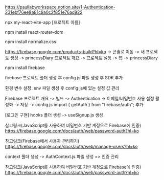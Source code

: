 https://paullabworkspace.notion.site/1-Authentication-231ebf76ee8a81c9a0c2f851e76ad922

npx my-react-vite-app [프로젝트 이름]

npm install react-router-dom

npm install normalize.css

https://firebase.google.com/products-build?hl=ko
-> 콘솔로 이동 -> 새 프로젝트 생성 -> princessDiary
프로젝트 개요 -> 프로젝트 설정 -> 앱 -> princessDiary

npm install firebase

firebase 프로젝트 폴더 생성 후 config.js 파일 생성 후 SDK 추가

환경 변수 설정
.env 파일 생성 후 config.js에 있는 설정 값 관리

Firebase 프로젝트 개요 -> 빌드 -> Authentication -> 이메일/비밀번호 사용 설정 활성화 -> 저장
-> config.js import { getAuth } from "firebase/auth"; 추가

[로그인 구현]
hooks 폴더 생성 -> useSignup.js 생성

참고링크(JavaScript를 사용하여 비밀번호 기반 계정으로 Firebase에 인증)
https://firebase.google.com/docs/auth/web/password-auth?hl=ko

참고링크(Firebase에서 사용자 관리하기)
https://firebase.google.com/docs/auth/web/manage-users?hl=ko

context 폴더 생성 -> AuthContext.js 파일 생성 => 인증 관리

참고링크(JavaScript를 사용하여 비밀번호 기반 계정으로 Firebase에 인증)
https://firebase.google.com/docs/auth/web/password-auth?hl=ko
